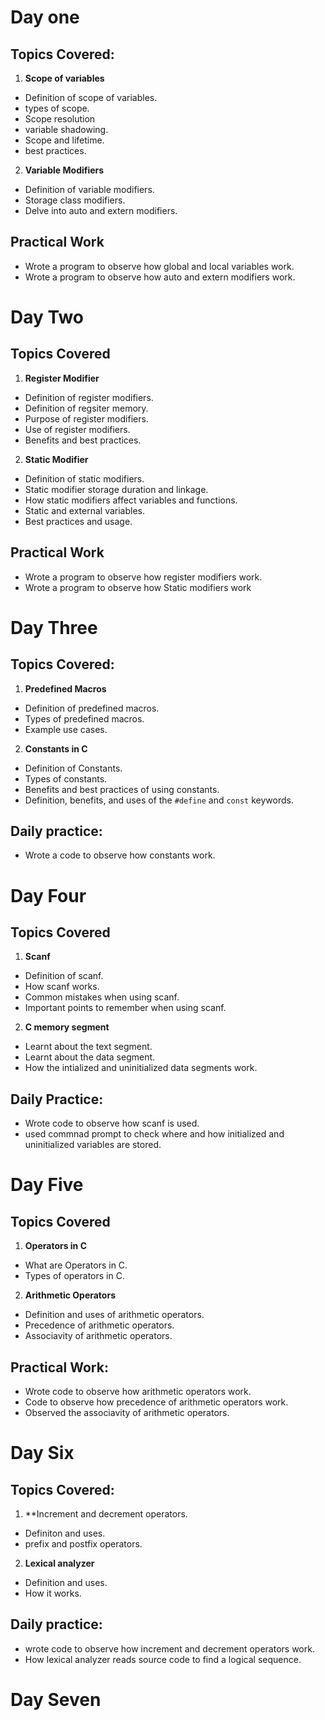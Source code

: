 # Day one

## Topics Covered:
1. **Scope of variables**
- Definition of scope of variables.
- types of scope.
- Scope resolution
- variable shadowing.
- Scope and lifetime.
- best practices.

2. **Variable Modifiers**
- Definition of variable modifiers.
- Storage class modifiers.
- Delve into auto and extern modifiers.

## Practical Work
- Wrote a program to observe how global and local variables work.
- Wrote a program to observe how auto and extern modifiers work.

# Day Two

## Topics Covered
1. **Register Modifier**
- Definition of register modifiers.
- Definition of regsiter memory.
- Purpose of register modifiers.
- Use of register modifiers.
- Benefits and best practices.

2. **Static Modifier**
- Definition of static modifiers.
- Static modifier storage duration and linkage.
- How static modifiers affect variables and functions.
- Static and external variables.
- Best practices and usage.

## Practical Work
- Wrote a program to observe how register modifiers work.
- Wrote a program to observe how Static modifiers work

# Day Three

## Topics Covered:
1. **Predefined Macros**
- Definition of predefined macros.
- Types of predefined macros.
- Example use cases.

2. **Constants in C**
- Definition of Constants.
- Types of constants.
- Benefits and best practices of using constants.
- Definition, benefits, and uses of the `#define` and `const` keywords.

## Daily practice:
- Wrote a code to observe how constants work.

# Day Four

## Topics Covered
1. **Scanf**
- Definition of scanf.
- How scanf works.
- Common mistakes when using scanf.
- Important points to remember when using scanf.

2. **C memory segment**
- Learnt about the text segment.
- Learnt about the data segment.
- How the intialized and uninitialized data segments work.

## Daily Practice:
- Wrote code to observe how scanf is used.
- used commnad prompt to check where and how initialized and uninitialized variables are stored.

# Day Five

## Topics Covered
1. **Operators in C**
- What are Operators in C.
- Types of operators in C.

2. **Arithmetic Operators**
- Definition and uses of arithmetic operators.
- Precedence of arithmetic operators.
- Associavity of arithmetic operators.

## Practical Work:
- Wrote code to observe how arithmetic operators work.
- Code to observe how precedence of arithmetic operators work.
- Observed the associavity of arithmetic operators.

# Day Six

## Topics Covered:
1. **Increment and decrement operators.
- Definiton and uses.
- prefix and postfix operators.

2. **Lexical analyzer**
- Definition and uses.
- How it works.

## Daily practice: 
- wrote code to observe how increment and decrement operators work.
- How lexical analyzer reads source code to find a logical sequence.

# Day Seven
